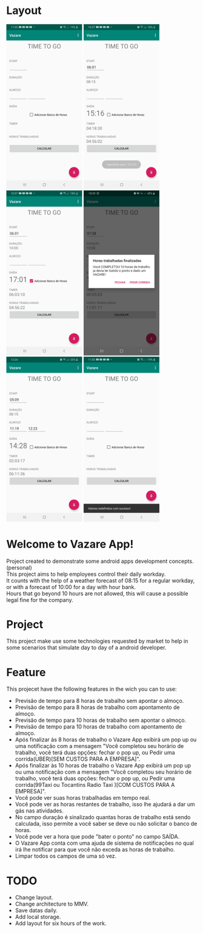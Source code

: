 # Layout
<img src="screenshot/vazare-home.jpg" width="200"> <img src="screenshot/vazare-hour-enter-8hour.jpg" width="200"> <img src="screenshot/vazare-hour-enter-10hour.jpg" width="200"> <img src="screenshot/vazare-10hours-completed.jpg" width="200"> <img src="screenshot/vazare-forecast-8hour.jpg" width="200"> <img src="screenshot/vazare-clear.jpg" width="200">

# Welcome to Vazare App!
Project created to demonstrate some android apps development concepts. (personal)</br>
This project aims to help employees control their daily workday.</br>
It counts with the help of a weather forecast of 08:15 for a regular workday, or with a forecast of 10:00 for a day with hour bank.</br>
Hours that go beyond 10 hours are not allowed, this will cause a possible legal fine for the company.</br>

# Project
This project make use some technologies requested by market to help in some scenarios that simulate day to day of a android developer.

# Feature
This projecet have the following features in the wich you can to use:
- Previsão de tempo para 8 horas de trabalho sem apontar o almoço.
- Previsão de tempo para 8 horas de trabalho com apontamento  de almoço.
- Previsão de tempo para 10 horas de trabalho sem apontar o almoço.
- Previsão de tempo para 10 horas de trabalho com apontamento de almoço.
- Após finalizar às 8 horas de trabalho o Vazare App exibirá um pop up ou uma notificação com a mensagem "Você completou seu horário de trabalho, você terá duas opções: fechar o pop up, ou Pedir uma corrida(UBER)[SEM CUSTOS PARA A EMPRESA]".
- Após finalizar às 10 horas de trabalho o Vazare App exibirá um pop up ou uma notificação com a mensagem "Você completou seu horário de trabalho, você terá duas opções: fechar o pop up, ou Pedir uma corrida(99Taxi ou  Tocantins Radio Taxi )[COM CUSTOS PARA A EMPRESA]".
- Você pode ver suas horas trabalhadas em tempo real.
- Você pode ver as horas restantes de trabalho, isso lhe ajudará a dar um gás nas atividades.
- No campo duração é sinalizado quantas horas de trabalho está sendo calculada, isso permite a você saber se deve ou não solicitar o banco de horas.
- Você pode ver a hora que pode "bater o ponto" no campo SAÍDA.
- O Vazare App conta com uma ajuda de sistema de notificações no qual irá lhe notificar para que você não exceda as horas de trabalho.
- Limpar todos os campos de uma só vez.

# TODO
- Change layout.
- Change architecture to MMV.
- Save datas daily.
- Add local storage.
- Add layout for six hours of the work.